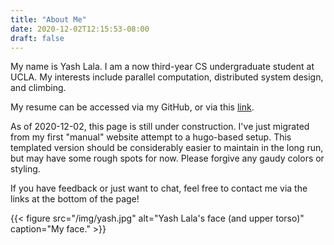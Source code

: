 ```yaml
---
title: "About Me"
date: 2020-12-02T12:15:53-08:00
draft: false
---
```


My name is Yash Lala. 
I am a now third-year CS undergraduate student at UCLA.
My interests include parallel computation, distributed system design,
and climbing. 

My resume can be accessed via my GitHub, or via this 
[link](https://github.com/yashlala/resume/blob/master/resume.pdf).

As of 2020-12-02, this page is still under construction. 
I've just migrated from my first "manual" website attempt to a hugo-based
setup. This templated version should be considerably easier to maintain in the
long run, but may have some rough spots for now. Please forgive any gaudy
colors or styling. 

If you have feedback or just want to chat, feel free to contact me via the
links at the bottom of the page!

{{< figure src="/img/yash.jpg" 
alt="Yash Lala's face (and upper torso)" 
caption="My face." >}}
